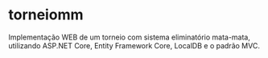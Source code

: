# torneiomm
Implementação WEB de um torneio com sistema eliminatório mata-mata, utilizando ASP.NET Core, Entity Framework Core, LocalDB e o padrão MVC.
